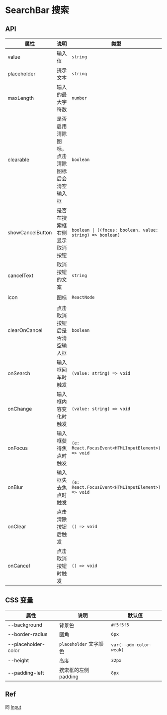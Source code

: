 # SearchBar 搜索

<code src="./demos/demo1.tsx"></code>

## API

| 属性             | 说明                                         | 类型                                                      | 默认值              |
| ---------------- | -------------------------------------------- | --------------------------------------------------------- | ------------------- |
| value            | 输入值                                       | `string`                                                  | -                   |
| placeholder      | 提示文本                                     | `string`                                                  | -                   |
| maxLength        | 输入的最大字符数                             | `number`                                                  | -                   |
| clearable        | 是否启用清除图标，点击清除图标后会清空输入框 | `boolean`                                                 | `true`              |
| showCancelButton | 是否在搜索框右侧显示取消按钮                 | `boolean \| ((focus: boolean, value: string) => boolean)` | `false`             |
| cancelText       | 取消按钮的文案                               | `string`                                                  | `'取消'`            |
| icon             | 图标                                         | `ReactNode`                                               | `<SearchOutline />` |
| clearOnCancel    | 点击取消按钮后是否清空输入框                 | `boolean`                                                 | `true`              |
| onSearch         | 输入框回车时触发                             | `(value: string) => void`                                 | -                   |
| onChange         | 输入框内容变化时触发                         | `(value: string) => void`                                 | -                   |
| onFocus          | 输入框获得焦点时触发                         | `(e: React.FocusEvent<HTMLInputElement>) => void`         | -                   |
| onBlur           | 输入框失去焦点时触发                         | `(e: React.FocusEvent<HTMLInputElement>) => void`         | -                   |
| onClear          | 点击清除按钮后触发                           | `() => void`                                              | -                   |
| onCancel         | 点击取消按钮时触发                           | `() => void`                                              | -                   |

## CSS 变量

| 属性                | 说明                   | 默认值                  |
| ------------------- | ---------------------- | ----------------------- |
| --background        | 背景色                 | `#f5f5f5`               |
| --border-radius     | 圆角                   | `6px`                   |
| --placeholder-color | `placeholder` 文字颜色 | `var(--adm-color-weak)` |
| --height            | 高度                   | `32px`                  |
| --padding-left      | 搜索框的左侧 padding   | `8px`                   |

## Ref

同 [Input](./input)
